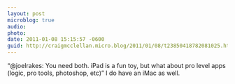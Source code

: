 ```yaml
---
layout: post
microblog: true
audio: 
photo: 
date: 2011-01-08 15:15:57 -0600
guid: http://craigmcclellan.micro.blog/2011/01/08/t23850418782081025.html
---
```

“@joelrakes: You need both. iPad is a fun toy, but what about pro level apps (logic, pro tools, photoshop, etc)” I do have an iMac as well.
